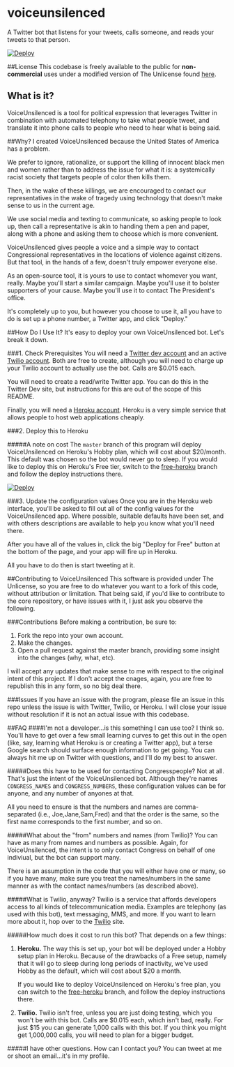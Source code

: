 # voiceunsilenced
A Twitter bot that listens for your tweets, calls someone, and reads your tweets
to that person.

[![Deploy](https://www.herokucdn.com/deploy/button.svg)](https://heroku.com/deploy)


##License
This codebase is freely available to the public for **non-commercial** uses under a
modified version of The Unlicense found [here](https://githhub.com/keithhamilton/voiceunsilenced/blob/master/LICENSE).

## What is it?
VoiceUnsilenced is a tool for political expression that leverages Twitter in
combination with automated telephony to take what people tweet, and translate it
into phone calls to people who need to hear what is being said.

##Why?
I created VoiceUnsilenced because the United States of America has a problem.

We prefer to ignore, rationalize, or support the killing of innocent black men
and women rather than to address the issue for what it is: a systemically racist
society that targets people of color then kills them.

Then, in the wake of these killings, we are encouraged to contact our
representatives in the wake of tragedy using technology that doesn't make sense
to us in the current age.

We use social media and texting to communicate, so asking people to look up, then
call a representative is akin to handing them a pen and paper, along with a
phone and asking them to choose which is more convenient.

VoiceUnsilenced gives people a voice and a simple way to contact Congressional
representatives in the locations of violence against citizens. But that tool, in
the hands of a few, doesn't truly empower everyone else.

As an open-source tool, it is yours to use to contact whomever you want, really.
Maybe you'll start a similar campaign. Maybe you'll use it to bolster supporters
of your cause. Maybe you'll use it to contact The President's office.

It's completely up to you, but however you choose to use it, all you have to do
is set up a phone number, a Twitter app, and click "Deploy."

##How Do I Use It?
It's easy to deploy your own VoiceUnsilenced bot. Let's break it down.

###1. Check Prerequisites
You will need a [Twitter dev account](https://dev.twitter.com) and an active
[Twilio account](https://twillio.com). Both are free to create, although you
will need to charge up your Twilio account to actually use the bot. Calls are
$0.015 each.

You will need to create a read/write Twitter app. You can do this in the Twitter Dev site,
but instructions for this are out of the scope of this README.

Finally, you will need a [Heroku account](https://heroku.com). Heroku is a very
simple service that allows people to host web applications cheaply.

###2. Deploy this to Heroku

#####A note on cost
The `master` branch of this program will deploy VoiceUnsilenced on Heroku's
Hobby plan, which will cost about $20/month. This default was chosen so the bot
would never go to sleep. If you would like to deploy this on Heroku's Free tier,
switch to the [free-heroku](https://github.com/keithhamilton/voiceunsilenced/tree/free-heroku) branch and follow the deploy instructions there.

[![Deploy](https://www.herokucdn.com/deploy/button.svg)](https://heroku.com/deploy)


###3. Update the configuration values
Once you are in the Heroku web interface, you'll be asked to fill out all of the
config values for the VoiceUnsilenced app. Where possible, suitable defaults
have been set, and with others descriptions are available to help you know what
you'll need there.

After you have all of the values in, click the big "Deploy for Free" button at
the bottom of the page, and your app will fire up in Heroku.

All you have to do then is start tweeting at it.

##Contributing to VoiceUnsilenced
This software is provided under The Unlicense, so you are free to do whatever
you want to a fork of this code, without attribution or limitation. That being
said, if you'd like to contribute to the core repository, or have issues with
it, I just ask you observe the following.

###Contributions
Before making a contribution, be sure to:

1. Fork the repo into your own account.
2. Make the changes.
3. Open a pull request against the master branch, providing some insight into
   the changes (why, what, etc).

I will accept any updates that make sense to me with respect to the original
intent of this project. If I don't accept the cnages, again, you are free to
republish this in any form, so no big deal there.

###Issues
If you have an issue with the program, please file an issue in this repo unless
the issue is with Twitter, Twilio, or Heroku. I will close your issue without
resolution if it is not an actual issue with this codebase.


##FAQ
####I'm not a developer...is this something I can use too?
I think so. You'll have to get over a few small learning curves to get this out
in the open (like, say, learning what Heroku is or creating a Twitter app), but
a terse Google search should surface enough information to get going. You can
always hit me up on Twitter with questions, and I'll do my best to answer.

#####Does this have to be used for contacting Congresspeople?
Not at all. That's just the intent of the VoiceUnsilenced bot. Although they're
names `CONGRESS_NAMES` and `CONGRESS_NUMBERS`, these configuration values can be
for anyone, and any number of anyones at that.

All you need to ensure is that the numbers and names are comma-separated (i.e.,
Joe,Jane,Sam,Fred) and that the order is the same, so the first name corresponds
to the first number, and so on.

#####What about the "from" numbers and names (from Twilio)?
You can have as many from names and numbers as possible. Again, for
VoiceUnsilenced, the intent is to only contact Congress on behalf of one
indiviual, but the bot can support many.

There is an assumption in the code that you will either have one or many, so if
you have many, make sure you treat the names/numbers in the same manner as with
the contact names/numbers (as described above).

#####What is Twilio, anyway?
Twilio is a service that affords developers access to all kinds of
telecommunication media. Examples are telephony (as used with this bot), text
messaging, MMS, and more. If you want to learn more about it, hop over to the
[Twilio](https://twilio.com) site. 

#####How much does it cost to run this bot?
That depends on a few things:

1. **Heroku.** The way this is set up, your bot will be deployed under a Hobby setup
   plan in Heroku. Because of the drawbacks of a Free setup, namely that it will
   go to sleep during long periods of inactivity, we've used Hobby as the
   default, which will cost about $20 a month.
   
   If you would like to deploy VoiceUnsilenced on Heroku's free plan, you can
   switch to the
   [free-heroku](https://github.com/keithhamilton/voiceunsilenced/tree/free-heroku)
   branch, and follow the deploy instructions there.

2. **Twilio.** Twilio isn't free, unless you are just doing testing, which you
   won't be with this bot. Calls are $0.015 each, which isn't bad, really. For
   just $15 you can generate 1,000 calls with this bot. If you think you might
   get 1,000,000 calls, you will need to plan for a bigger budget.
   
#####I have other questions. How can I contact you?
You can tweet at me or shoot an email...it's in my profile.
